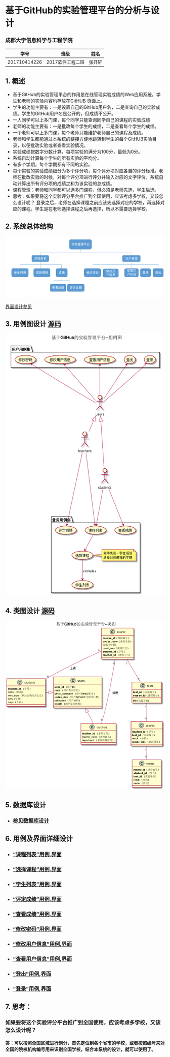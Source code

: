 ﻿

# 基于GitHub的实验管理平台的分析与设计
### 成都大学信息科学与工程学院


学号|班级|姓名
:-------:|:-------:|:-------:|
201710414226|2017软件工程二班|张开轩|



## 1. 概述
- 基于GitHub的实验管理平台的作用是在线管理实验成绩的Web应用系统。学生和老师的实验内容均存放在GitHUB
页面上。
- 学生的功能主要有：一是设置自己的GitHub用户名，二是查询自己的实验成绩。学生的GitHub用户名是公开的，但成绩不公开。
- 一人同学可以上多门课，每个同学只能查询同学自己的课程的实验成绩
- 老师的功能主要有：一是批改每个学生的成绩，二是查看每个学生的成绩。
- 一个老师可以上多门课，每个老师只能维护老师自己的课程及成绩。
- 老师和学生都能通过本系统的链接方便地跳转到学生的每个GitHUB实验目录，以便批改实验或者查看实验情况。
- 实验成绩按数字分数计算，每项实验的满分为100分，最低为0分。
- 系统自动计算每个学生的所有实验的平均分。
- 有多个学期，每个学期都有不同的实验。
- 每个实验的实验成绩细分为多个评分项，每个评分项对应各自的评分标准。老师在批改实验的时候，对每个评分项进行评分并输入对应的文字评价，系统自动计算出所有评分项的成绩之和为该实验的总成绩。
- 课程管理：老师和同学都可以选多门课程，但必须是老师先选，学生后选。   
- 思考：如果要将这个实验评分平台推广到全国使用，应该考虑多学校，又该怎么设计呢？
    登录之后，老师在选择课程之前应该先选择对应的学校，再选择对应的课程。学生是在老师选择课程之后再选择，所以不需要选择学校。
## 2. 系统总体结构
![](系统总体结构.png)

[界面设计参见](./界面/课程列表.md)
    
## 3. 用例图设计 [源码](src/UseCase.puml)
![](UseCase.png)

## 4. 类图设计 [源码](src/class.puml)
![](./class.png)

## 5. 数据库设计
- ### [参见数据库设计](./数据库设计.md)

## 6. 用例及界面详细设计
- ### [“课程列表”用例](./用例/课程列表.md),[界面](https://jkcqi.github.io/is_analysis_pages/test6pages/)
- ### [“选择课程”用例](./用例/选择课程.md),[界面](https://jkcqi.github.io/is_analysis_pages/test6pages/#g=1&p=%E9%80%89%E6%8B%A9%E8%AF%BE%E7%A8%8B)
- ### [“学生列表”用例](./用例/学生列表.md),[界面](https://jkcqi.github.io/is_analysis_pages/test6pages/#g=1&p=%E5%AD%A6%E7%94%9F%E5%88%97%E8%A1%A8)
- ### [“评定成绩”用例](./用例/评定成绩.md),[界面](https://jkcqi.github.io/is_analysis_pages/test6pages/#g=1&p=%E8%AF%84%E5%AE%9A%E6%88%90%E7%BB%A9)
- ### [“查看成绩”用例](./用例/查看成绩.md),[界面](https://jkcqi.github.io/is_analysis_pages/test6pages/#g=1&p=%E6%9F%A5%E7%9C%8B%E6%88%90%E7%BB%A9)
- ### [“修改密码”用例](./用例/修改密码.md),[界面](https://jkcqi.github.io/is_analysis_pages/test6pages/#g=1&p=%E4%BF%AE%E6%94%B9%E5%AF%86%E7%A0%81)
- ### [“修改用户信息”用例](./用例/修改用户信息.md),[界面](https://jkcqi.github.io/is_analysis_pages/test6pages/#g=1&p=%E4%BF%AE%E6%94%B9%E7%94%A8%E6%88%B7%E4%BF%A1%E6%81%AF)
- ### [“查看用户信息”用例](./用例/查看用户信息.md),[界面](https://jkcqi.github.io/is_analysis_pages/test6pages/#g=1&p=%E6%9F%A5%E7%9C%8B%E7%94%A8%E6%88%B7%E4%BF%A1%E6%81%AF)
- ### [“登出”用例](./用例/登出.md),[界面](https://jkcqi.github.io/is_analysis_pages/test6pages/#g=1&p=%E5%AD%A6%E7%94%9F%E5%88%97%E8%A1%A8%E9%A1%B6%E9%83%A8%E8%8F%9C%E5%8D%95)
- ### [“登录”用例](./用例/登录.md),[界面](https://jkcqi.github.io/is_analysis_pages/test6pages/#g=1&p=%E7%99%BB%E5%BD%95)

## 7. 思考：
### 如果要将这个实验评分平台推广到全国使用，应该考虑多学校，又该怎么设计呢？
#### 答：可以按照全国区域进行划分，首先定位到各个省市的学校，或者按照编号来对全国的院校机构编号用来识别全国学校，结合本系统的设计，就可以使用了。